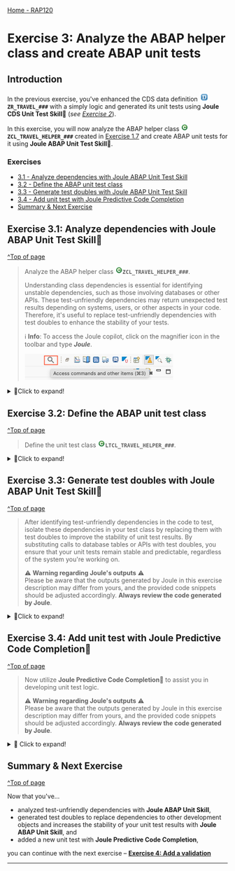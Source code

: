 [Home - RAP120](../../README.md)

# Exercise 3: Analyze the ABAP helper class and create ABAP unit tests

## Introduction 

In the previous exercise, you've enhanced the CDS data definition ![datadefinition](images/adt_ddls.png)**`ZR_TRAVEL_###`** with a simply logic and generated its unit tests using **Joule CDS Unit Test Skill**💎 (_see [Exercise 2](../ex02/README.md)_).

In this exercise, you will now analyze the ABAP helper class ![class](images/adt_class.png)**`ZCL_TRAVEL_HELPER_###`** created in [Exercise 1.7](../ex01/README.md/#exercise-16-publish-and-preview-the-travel-app) and create ABAP unit tests for it using **Joule ABAP Unit Test Skill**💎.
 
### Exercises
- [3.1 - Analyze dependencies with Joule ABAP Unit Test Skill](#exercise-31-analyze-dependencies-with-joule-abap-unit-test-skill)
- [3.2 - Define the ABAP unit test class](#exercise-32-define-the-abap-unit-test-class)
- [3.3 - Generate test doubles with Joule ABAP Unit Test Skill ](#exercise-33-generate-test-doubles-with-joule-abap-unit-test-skill)
- [3.4 - Add unit test with Joule Predictive Code Completion](exercise-34-add-unit-test-with-joule-predictive-code-completion)
- [Summary & Next Exercise](#summary--next-exercise)


## Exercise 3.1: Analyze dependencies with Joule ABAP Unit Test Skill💎
[^Top of page](#)

>  Analyze the ABAP helper class ![class](images/adt_class.png)**`ZCL_TRAVEL_HELPER_###`**. 
>  
> Understanding class dependencies is essential for identifying unstable dependencies, such as those involving databases or other APIs. These test-unfriendly dependencies may return unexpected test results depending on systems, users, or other aspects in your code. Therefore, it's useful to replace test-unfriendly dependencies with test doubles to enhance the stability of your tests.
> 
> ℹ️ **Info**: To access the Joule copilot, click on the magnifier icon in the toolbar and type **_Joule_**.  
>
>    ![](/exercises/ex03/images/adt_open_joule.png)

<details>
  <summary>🔵Click to expand!</summary>
  <br>
  
   1. Open the class **`ZCL_TRAVEL_HELPER_###`** and open Joule copilot by clicking on the magnifier icon in the ADT toolbar and typing **_Joule_** in the command field. 
 
      ![](/exercises/ex03/images/adt_open_joule.png)
 
   2. From the Joule copilot, click on **`@`** and select **`@aunit`**. Then, press **Enter** to start the **ABAP Unit assistant**.   
      Then, press **Start**.

   3. Press on _**Find Test-Unfriendly Dependencies**_ to start the analysis.

   4. As you can see, ![class](images/adt_class.png)**`ZCL_TRAVEL_HELPER_###`** has one dependency with the database table ![table](images/adt_tabl.png)**`/DMO/CUSTOMER`**. 

      ![](/exercises/ex03/images/3_2_analyze_dependencies.gif)
 
</details>

## Exercise 3.2: Define the ABAP unit test class
[^Top of page](#)

> Define the unit test class ![class](images/adt_class.png)**`LTCL_TRAVEL_HELPER_###`**.

<details>
  <summary>🔵Click to expand!</summary>

   1. Go to the **Test Clasess** tab at the bottom of class editor and insert a template for ABAP Unit test classes.
 
      To do that, just type **`testClass`** in your editor, then press **Ctrl + Space** to open the code completion list. 
 
      Select **`testClass - Test class (ABAP Unit)`** from the suggested template entries.

   2. Now change the default local test class name to **`LTCL_TRAVEL_HELPER_###`**.
 
   3. Delete the default method **`first_test`** from the definition and implementation sections. 
 
   4. Save![save icon](images/adt_save.png) and activate![activate icon](images/adt_activate.png) the changes.

      ![](/exercises/ex03/images/3_3_testClass.gif)

</details>


## Exercise 3.3: Generate test doubles with Joule ABAP Unit Test Skill💎
[^Top of page](#)

> After identifying test-unfriendly dependencies in the code to test, isolate these dependencies in your test class by replacing them with test doubles to improve the stability of unit test results. 
> By substituting calls to database tables or APIs with test doubles, you ensure that your unit tests remain stable and predictable, regardless of the system you're working on.
> 
> ⚠ **Warning regarding Joule's outputs** ⚠    
> Please be aware that the outputs generated by Joule in this exercise description may differ from yours, and the provided code snippets should be adjusted accordingly. **Always review the code generated by Joule**.

<details>
  <summary>🔵Click to expand!</summary>
  <br>

  1. Go to the **Global Class** tab at the bottom of editor and position the cursor on the database table name **`/DMO/CUSTOMER`** in the `SELECT FROM` statement. 
 
  2. Press **Ctrl + 1** (Windows) or **Cmd + 1** (Mac) to start the **Quick Assist view** and select the entry **`Isolate database table /dmo/customer`** to have Joule generate the test doubles. 
 
  3. Review the generated code in Joule copilot and press **Copy**. 
 
  4. Switch to the **Test Clasess** tab and replace the current source code with the one copied from the Joule view.
 
  5. Save![save icon](images/adt_save.png) and activate![activate icon](images/adt_activate.png) the changes.

     ![](/exercises/ex03/images/3_4_testDouble.gif)
 
</details>

## Exercise 3.4: Add unit test with Joule Predictive Code Completion💎
[^Top of page](#)

> Now utilize **Joule Predictive Code Completion**💎 to assist you in developing unit test logic.
>  
> ⚠ **Warning regarding Joule's outputs** ⚠   
> Please be aware that the outputs generated by Joule in this exercise description may differ from yours, and the provided code snippets should be adjusted accordingly. **Always review the code generated by Joule**.

<details>
  <summary>🔵 Click to expand!</summary>
  <br>

  1. Add the method interface **``** in the definition section:

     ```ABAP
     test_validate_customer_success FOR TESTING. 
     ```

  2. Add **`test_validate_customer_success`** implementation using ADT Quick Fix. 
 
  3. Press **Enter**. Joule will suggest the unit test code. 
 
     > ℹ️ **Hint**: You can toggle the **Joule Predictive Code Completion** in the toolbar ![](/exercises/images/adt_joule_code_completion2.png)
 
  4. Review the code and press _**Tab**_
 
  5. Save![save icon](images/adt_save.png) and activate![activate icon](images/adt_activate.png) the changes.
 
  6. Run the unit tests.

     The test class ![abapclass](images/adt_class.png)**`LTCL_TRAVEL_HELPER_###`** should look like this:

     ```ABAP
     CLASS ltcl_travel_helper_### DEFINITION FINAL FOR TESTING
       DURATION SHORT RISK LEVEL HARMLESS.

       PRIVATE SECTION.
         "! ABAP SQL test environment
         CLASS-DATA environment TYPE REF TO if_osql_test_environment.
         CLASS-METHODS:
           "setup test double framework
           class_setup,
           "stop test doubles
           class_teardown.

         METHODS:
           "rollback test doubles
           setup,

           "! Test helper method
           configure_db_testdoubles,

           test_validate_customer_success for testing.

     ENDCLASS.

     CLASS ltcl_travel_helper_### IMPLEMENTATION.

       METHOD class_setup.
         "setup test double framework
         environment = cl_osql_test_environment=>create(
           i_dependency_list = VALUE #( ( '/DMO/CUSTOMER' ) ) ).
       ENDMETHOD.

       METHOD class_teardown.
         "stop the test doubles
         environment->destroy( ).
       ENDMETHOD.

       METHOD setup.
         "clear the content of the test doubles per test
         environment->clear_doubles( ).
         configure_db_testdoubles( ).
       ENDMETHOD.

       METHOD configure_db_testdoubles.
         DATA customer_stub_data TYPE STANDARD TABLE OF /dmo/customer.

         customer_stub_data = VALUE #(
           ( client = '100' customer_id = '000001' )
           ( client = '100' customer_id = '000002' )
           ( client = '100' customer_id = '000003' )
         ).
         environment->insert_test_data( customer_stub_data ).
       ENDMETHOD.

       METHOD test_validate_customer_success.
         DATA(cut) = NEW zcl_travel_helper_000( ).
         DATA(result) = cut->validate_customer( '000001' ).

         cl_abap_unit_assert=>assert_equals( exp = abap_true act = result ).
       ENDMETHOD.

     ENDCLASS.
     ```

  7. You can try to implement the unit test **`test_validate_customer_failure`** following the same steps.

     ![](/exercises/ex03/images/3_5_unitTest.gif)

</details>


## Summary & Next Exercise
[^Top of page](#)

Now that you've... 
- analyzed test-unfriendly dependencies with **Joule ABAP Unit Skill**,
- generated test doubles to replace dependencies to other development objects and increases the stability of your unit test results with **Joule ABAP Unit Skill**, and
- added a new unit test with **Joule Predictive Code Completion**,

you can continue with the next exercise – **[Exercise 4: Add a validation](../ex04/README.md)**

---

